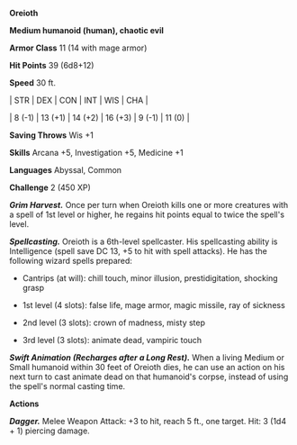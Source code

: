 **Oreioth**

**Medium humanoid (human), chaotic evil**

**Armor Class** 11 (14 with mage armor)

**Hit Points** 39 (6d8+12)

**Speed** 30 ft.

|   STR   |   DEX   |   CON   |   INT   |   WIS   |   CHA   |
  
| 8 (-1) | 13 (+1) | 14 (+2) | 16 (+3) | 9 (-1) | 11 (0) |

**Saving Throws** Wis +1

**Skills** Arcana +5, Investigation +5, Medicine +1

**Languages** Abyssal, Common

**Challenge** 2 (450 XP)

***Grim Harvest.*** Once per turn when Oreioth kills one or more creatures with a spell of 1st level or higher, he regains hit points equal to twice the spell's level.

***Spellcasting.*** Oreioth is a 6th-level spellcaster. His spellcasting ability is Intelligence (spell save DC 13, +5 to hit with spell attacks). He has the following wizard spells prepared: 

* Cantrips (at will): chill touch, minor illusion, prestidigitation, shocking grasp

* 1st level (4 slots): false life, mage armor, magic missile, ray of sickness

* 2nd level (3 slots): crown of madness, misty step

* 3rd level (3 slots): animate dead, vampiric touch

***Swift Animation (Recharges after a Long Rest).*** When a living Medium or Small humanoid within 30 feet of Oreioth dies, he can use an action on his next turn to cast animate dead on that humanoid's corpse, instead of using the spell's normal casting time.

**Actions**

***Dagger.*** Melee Weapon Attack: +3 to hit, reach 5 ft., one target. Hit: 3 (1d4 + 1) piercing damage.

